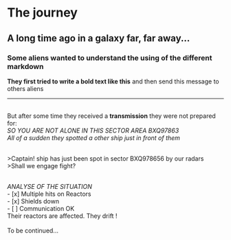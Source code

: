 # The journey

## A long time ago in a galaxy far, far away... </br>
### Some aliens wanted to understand the using of the different markdown</br>
**They first tried to write a bold text like this** and then send this message to others aliens</br>
 
--------------------------------------------------------------------------------------------------------
<!-- abel -->
<br/> But after some time they received a __transmission__ they were not prepared for:
<br/> *SO YOU ARE NOT ALONE IN THIS SECTOR AREA BXQ97863* 
<br/> *All of a sudden they spotted a other ship just in front of them* 
<br/> 

<!-- Julien --> 
<br/> >Captain! ship has just been spot in sector BXQ978656 by our radars
<br/> >Shall we engage fight? 

<!-- Steve --> 
<br/> *ANALYSE OF THE SITUATION*
<br/> - [x] Multiple hits on Reactors 
<br/> - [x] Shields down
<br/> - [ ] Communication OK
<br/> Their reactors are affected. They drift !
<br/> 
<br/> To be continued...  
